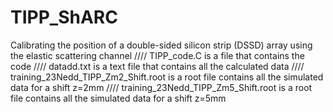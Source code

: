 # TIPP_ShARC
Calibrating the position of a double-sided silicon strip (DSSD) array using the elastic scattering channel
//// TIPP_code.C is a file that contains the code 
//// datadd.txt is a text file that contains all the calculated data
//// training_23Nedd_TIPP_Zm2_Shift.root is a root file contains all the simulated data for a shift z=2mm
//// training_23Nedd_TIPP_Zm5_Shift.root is a root file contains all the simulated data for a shift z=5mm
